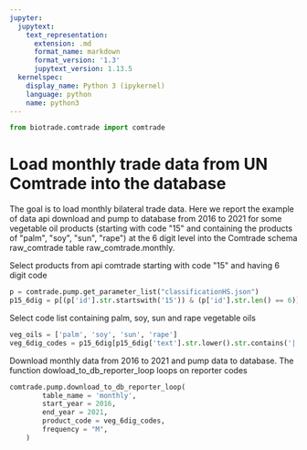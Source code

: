 ```yaml
---
jupyter:
  jupytext:
    text_representation:
      extension: .md
      format_name: markdown
      format_version: '1.3'
      jupytext_version: 1.13.5
  kernelspec:
    display_name: Python 3 (ipykernel)
    language: python
    name: python3
---
```


```python
from biotrade.comtrade import comtrade
```

# Load monthly trade data from UN Comtrade into the database
The goal is to load monthly bilateral trade data. Here we report the example of data api download and pump to database from 2016 to 2021 for some vegetable oil products (starting with code "15" and containing the products of "palm", "soy", "sun", "rape") at the 6 digit level into the Comtrade schema raw_comtrade table raw_comtrade.monthly.

Select products from api comtrade starting with code "15" and having 6 digit code

```python
p = comtrade.pump.get_parameter_list("classificationHS.json")
p15_6dig = p[(p['id'].str.startswith('15')) & (p['id'].str.len() == 6)]
```

Select code list containing palm, soy, sun and rape vegetable oils

```python
veg_oils = ['palm', 'soy', 'sun', 'rape']
veg_6dig_codes = p15_6dig[p15_6dig['text'].str.lower().str.contains('|'.join(veg_oils))].id.values.tolist()
```

Download monthly data from 2016 to 2021 and pump data to database. The function dowload_to_db_reporter_loop loops on reporter codes

```python
comtrade.pump.download_to_db_reporter_loop(
        table_name = 'monthly',
        start_year = 2016,
        end_year = 2021,
        product_code = veg_6dig_codes,
        frequency = "M",
    )
```
